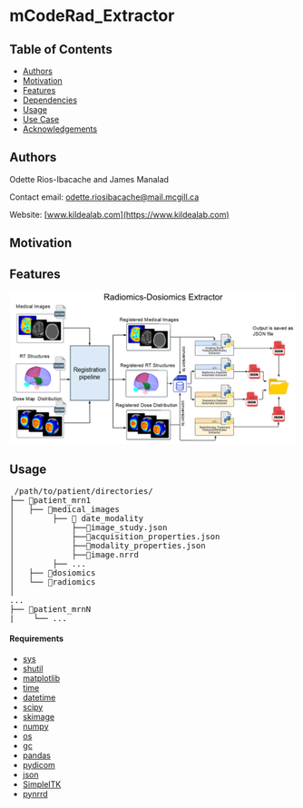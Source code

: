 # mCodeRad_Extractor
## Table of Contents
  *  [Authors](#Authors)
  *  [Motivation](#Motivation)
  *  [Features](#Features)
  *  [Dependencies](#Dependencies)
  *  [Usage](#Usage)
  *  [Use Case](#UseCase)
  *  [Acknowledgements](#Acknowledgments)
## Authors
Odette Rios-Ibacache and James Manalad

Contact email: <a href="mailto:odette.riosibacache@mail.mcgill.ca">odette.riosibacache@mail.mcgill.ca</a>

Website:  [www.kildealab.com](https://www.kildealab.com) 

## Motivation
## Features
![Optional Text](diagram.png)

    
## Usage

<pre> /path/to/patient/directories/ 
├── 📁patient_mrn1
│   ├── 📁medical_images
│        ├── 📁 date_modality
│            ├──📄image_study.json
│            ├──📄acquisition_properties.json
│            ├──📄modality_properties.json 
│            ├──📄image.nrrd 
│        ├── ... 
│   ├── 📁dosiomics
│   └── 📁radiomics
│ 
...
├── 📁patient_mrnN
|    └── ...
</pre>

#### Requirements
  *  [sys](https://docs.python.org/3/library/sys.html)
  *  [shutil](https://docs.python.org/3/library/shutil.html)
  *  [matplotlib](https://matplotlib.org/)
  *  [time](https://docs.python.org/3/library/time.html)
  *  [datetime](https://docs.python.org/3/library/datetime.html)
  *  [scipy](https://scipy.org/)
  *  [skimage](https://scikit-image.org/)
  *  [numpy](https://numpy.org/)
  *  [os](https://docs.python.org/3/library/os.html)
  *  [gc](https://docs.python.org/3/library/gc.html)
  *  [pandas](https://pandas.pydata.org/)
  *  [pydicom](https://pydicom.github.io/pydicom/stable/)
  *  [json](https://docs.python.org/3/library/json.html)
  *  [SimpleITK](https://docs.python.org/3/library/json.html)
  *  [pynrrd](https://pynrrd.readthedocs.io/en/stable/index.html#)

